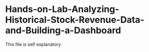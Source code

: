 # Hands-on-Lab-Analyzing-Historical-Stock-Revenue-Data-and-Building-a-Dashboard
This file is self explanatory
